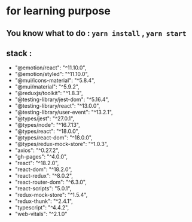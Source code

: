 # for learning purpose

## You know what to do : ```yarn install``` , ```yarn start```

## stack :

- "@emotion/react": "^11.10.0",
- "@emotion/styled": "^11.10.0",
- "@mui/icons-material": "^5.8.4",
- "@mui/material": "^5.9.2",
- "@reduxjs/toolkit": "^1.8.3",
- "@testing-library/jest-dom": "^5.16.4",
- "@testing-library/react": "^13.0.0",
- "@testing-library/user-event": "^13.2.1",
- "@types/jest": "^27.0.1",
- "@types/node": "^16.7.13",
- "@types/react": "^18.0.0",
- "@types/react-dom": "^18.0.0",
- "@types/redux-mock-store": "^1.0.3",
- "axios": "^0.27.2",
- "gh-pages": "^4.0.0",
- "react": "^18.2.0",
- "react-dom": "^18.2.0",
- "react-redux": "^8.0.2",
- "react-router-dom": "^6.3.0",
- "react-scripts": "5.0.1",
- "redux-mock-store": "^1.5.4",
- "redux-thunk": "^2.4.1",
- "typescript": "^4.4.2",
- "web-vitals": "^2.1.0"


